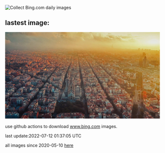 ![Collect Bing.com daily images](https://github.com/counter2015/bing-daily-images/workflows/Collect%20Bing.com%20daily%20images/badge.svg)
## lastest image:
![](images/BarcelonaPop.jpg)

use github actions to download www.bing.com images.

last update:2022-07-12 01:37:05 UTC

all images since 2020-05-10 [here](https://github.com/counter2015/bing-daily-images/tree/master/images) 
